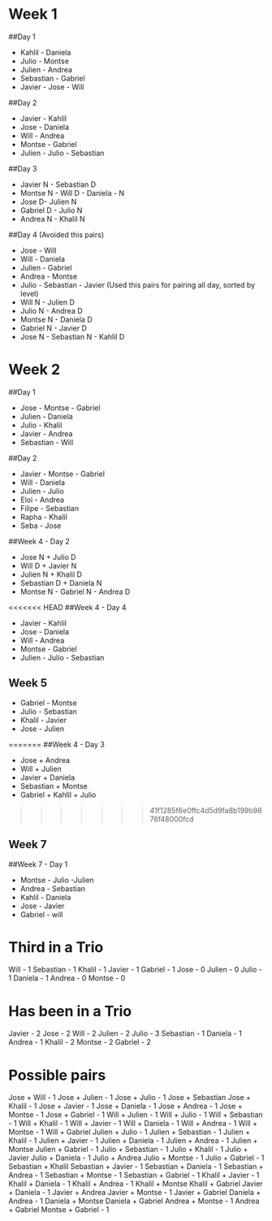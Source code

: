 # Week 1

 ##Day 1
  - Kahlil - Daniela
  - Julio - Montse
  - Julien - Andrea
  - Sebastian - Gabriel
  - Javier - Jose - Will

 ##Day 2
  - Javier - Kahlil
  - Jose - Daniela
  - Will - Andrea
  - Montse - Gabriel
  - Julien - Julio - Sebastian

 ##Day 3
  - Javier N - Sebastian D
  - Montse N - Will D - Daniela - N
  - Jose D- Julien N
  - Gabriel D - Julio N
  - Andrea N - Khalil N

 ##Day 4 
(Avoided this pairs)
  - Jose - Will 
  - Will - Daniela
  - Julien - Gabriel
  - Andrea - Montse 
  - Julio - Sebastian - Javier
(Used this pairs for pairing all day, sorted by level)
  - Will N - Julien D
  - Julio N - Andrea D
  - Montse N - Daniela D
  - Gabriel N - Javier D
  - Jose N - Sebastian N - Kahlil D

# Week 2

  ##Day 1
  - Jose - Montse - Gabriel
  - Julien - Daniela
  - Julio - Khalil
  - Javier - Andrea
  - Sebastian - Will

  ##Day 2
  - Javier - Montse - Gabriel
  - Will - Daniela
  - Julien - Julio
  - Eloi - Andrea
  - Filipe - Sebastian
  - Rapha - Khalil
  - Seba - Jose

  ##Week 4 - Day 2
   
  - Jose N + Julio D
  - Will D + Javier N
  - Julien N + Khalil D
  - Sebastian D + Daniela N
  - Montse N - Gabriel N - Andrea D

<<<<<<< HEAD
  ##Week 4 - Day 4

  - Javier - Kahlil
  - Jose - Daniela
  - Will - Andrea
  - Montse - Gabriel
  - Julien - Julio - Sebastian

## Week 5

  - Gabriel - Montse
  - Julio - Sebastian
  - Khalil - Javier
  - Jose - Julien

=======
##Week 4 - Day 3
   
  - Jose + Andrea
  - Will + Julien 
  - Javier + Daniela
  - Sebastian + Montse
  - Gabriel + Kahlil + Julio
>>>>>>> 41f1285f6e0ffc4d5d9fa8b199b9876f48000fcd

## Week 7

##Week 7 - Day 1

- Montse - Julio -Julien
- Andrea - Sebastian
- Kahlil - Daniela
- Jose - Javier
- Gabriel - will 


# Third in a Trio

Will - 1
Sebastian - 1
Khalil - 1
Javier - 1
Gabriel - 1
Jose - 0
Julien - 0
Julio - 1
Daniela - 1
Andrea - 0
Montse - 0

# Has been in a Trio

Javier - 2
Jose - 2
Will - 2
Julien - 2
Julio - 3
Sebastian - 1
Daniela - 1
Andrea - 1
Khalil - 2
Montse - 2
Gabriel - 2


# Possible pairs
Jose + Will - 1
Jose + Julien - 1
Jose + Julio - 1
Jose + Sebastian
Jose + Khalil - 1
Jose + Javier - 1
Jose + Daniela - 1
Jose + Andrea - 1
Jose + Montse - 1
Jose + Gabriel - 1
Will + Julien - 1
Will + Julio - 1
Will + Sebastian - 1
Will + Khalil - 1
Will + Javier - 1 
Will + Daniela - 1
Will + Andrea - 1
Will + Montse - 1
Will + Gabriel
Julien + Julio - 1
Julien + Sebastian - 1
Julien + Khalil - 1
Julien + Javier - 1
Julien + Daniela - 1
Julien + Andrea - 1
Julien + Montse
Julien + Gabriel - 1
Julio + Sebastian - 1
Julio + Khalil - 1
Julio + Javier
Julio + Daniela - 1
Julio + Andrea
Julio + Montse - 1
Julio + Gabriel - 1
Sebastian + Khalil
Sebastian + Javier - 1
Sebastian + Daniela - 1
Sebastian + Andrea - 1
Sebastian + Montse - 1
Sebastian + Gabriel - 1
Khalil + Javier - 1
Khalil + Daniela - 1
Khalil + Andrea - 1
Khalil + Montse
Khalil + Gabriel
Javier + Daniela - 1
Javier + Andrea
Javier + Montse - 1
Javier + Gabriel
Daniela + Andrea - 1
Daniela + Montse
Daniela + Gabriel
Andrea + Montse - 1
Andrea + Gabriel
Montse + Gabriel - 1
